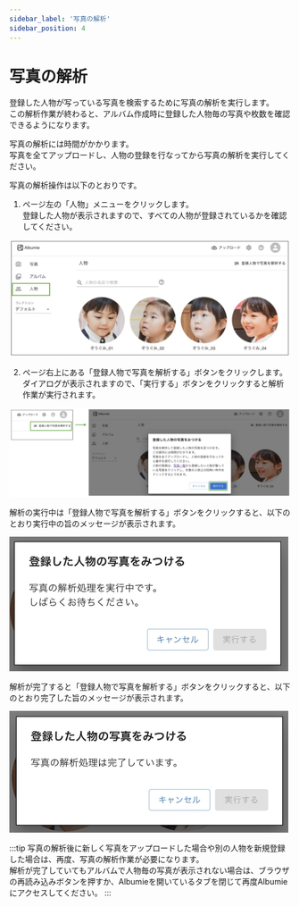 ```yaml
---
sidebar_label: '写真の解析'
sidebar_position: 4
---
```


# 写真の解析
登録した人物が写っている写真を検索するために写真の解析を実行します。  
この解析作業が終わると、アルバム作成時に登録した人物毎の写真や枚数を確認できるようになります。  

写真の解析には時間がかかります。  
写真を全てアップロードし、人物の登録を行なってから写真の解析を実行してください。

写真の解析操作は以下のとおりです。

1. ページ左の「人物」メニューをクリックします。  
登録した人物が表示されますので、すべての人物が登録されているかを確認してください。

 ![photos to photo button](/img/docs/people.jpg)

2. ページ右上にある「登録人物で写真を解析する」ボタンをクリックします。  
ダイアログが表示されますので、「実行する」ボタンをクリックすると解析作業が実行されます。

 ![execute analysis](/img/docs/execute-analysis.jpg)

 解析の実行中は「登録人物で写真を解析する」ボタンをクリックすると、以下のとおり実行中の旨のメッセージが表示されます。

 <img src="/img/docs/analyzing.jpg" width="500"/>

 解析が完了すると「登録人物で写真を解析する」ボタンをクリックすると、以下のとおり完了した旨のメッセージが表示されます。

 <img src="/img/docs/analyzed.jpg" width="500"/> 

:::tip
写真の解析後に新しく写真をアップロードした場合や別の人物を新規登録した場合は、再度、写真の解析作業が必要になります。  
解析が完了していてもアルバムで人物毎の写真が表示されない場合は、ブラウザの再読み込みボタンを押すか、Albumieを開いているタブを閉じて再度Albumieにアクセスしてください。
:::